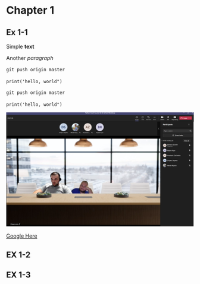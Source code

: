 # Chapter 1
 
## Ex 1-1

Simple **text**

Another *paragraph*

```
git push origin master

print('hello, world")
```

~~~
git push origin master

print('hello, world")
~~~


![attendees](screenshots/attendees.png)

[Google Here](https://www.google.com/)

## EX 1-2


## EX 1-3
